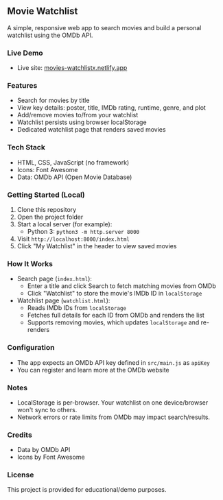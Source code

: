 ## Movie Watchlist

A simple, responsive web app to search movies and build a personal watchlist using the OMDb API.

### Live Demo
- Live site: [movies-watchlistx.netlify.app](https://movies-watchlistx.netlify.app/)

### Features
- Search for movies by title
- View key details: poster, title, IMDb rating, runtime, genre, and plot
- Add/remove movies to/from your watchlist
- Watchlist persists using browser localStorage
- Dedicated watchlist page that renders saved movies

### Tech Stack
- HTML, CSS, JavaScript (no framework)
- Icons: Font Awesome
- Data: OMDb API (Open Movie Database)

### Getting Started (Local)
1. Clone this repository
2. Open the project folder
3. Start a local server (for example):
   - Python 3: `python3 -m http.server 8000`
4. Visit `http://localhost:8000/index.html`
5. Click "My Watchlist" in the header to view saved movies

### How It Works
- Search page (`index.html`):
  - Enter a title and click Search to fetch matching movies from OMDb
  - Click "Watchlist" to store the movie's IMDb ID in `localStorage`
- Watchlist page (`watchlist.html`):
  - Reads IMDb IDs from `localStorage`
  - Fetches full details for each ID from OMDb and renders the list
  - Supports removing movies, which updates `localStorage` and re-renders

### Configuration
- The app expects an OMDb API key defined in `src/main.js` as `apiKey`
- You can register and learn more at the OMDb website

### Notes
- LocalStorage is per-browser. Your watchlist on one device/browser won't sync to others.
- Network errors or rate limits from OMDb may impact search/results.

### Credits
- Data by OMDb API
- Icons by Font Awesome

### License
This project is provided for educational/demo purposes.

